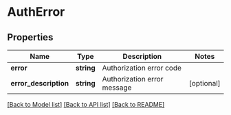 # AuthError

## Properties
Name | Type | Description | Notes
------------ | ------------- | ------------- | -------------
**error** | **string** | Authorization error code | 
**error_description** | **string** | Authorization error message | [optional] 

[[Back to Model list]](../../README.md#documentation-for-models) [[Back to API list]](../../README.md#documentation-for-api-endpoints) [[Back to README]](../../README.md)

